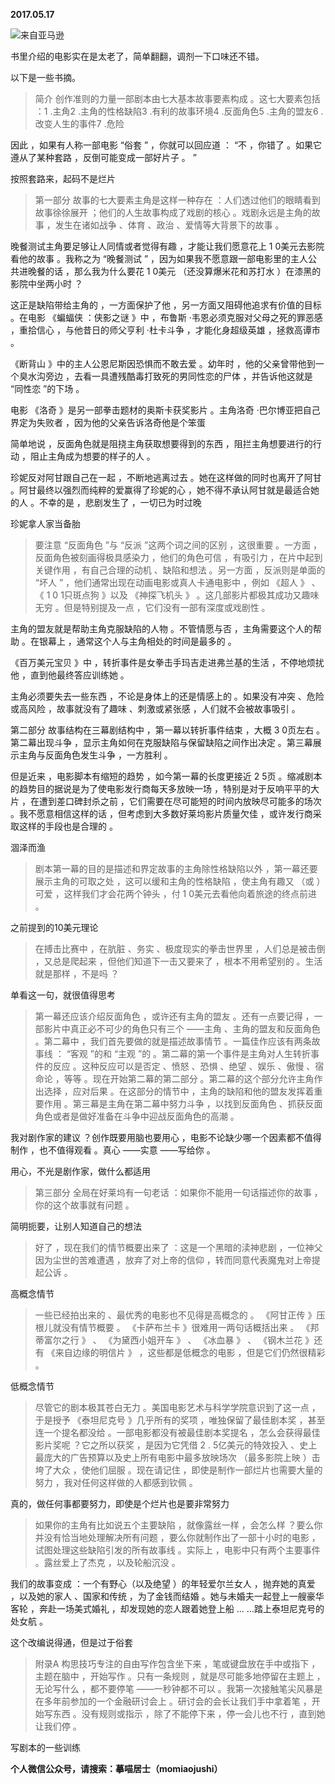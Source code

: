 
          
**2017.05.17**

![](//upload-images.jianshu.io/upload_images/51001-b04c2023cfe31e1e.jpg)来自亚马逊


书里介绍的电影实在是太老了，简单翻翻，调剂一下口味还不错。

以下是一些书摘。
>简介 创作准则的力量一部剧本由七大基本故事要素构成 。这七大要素包括 ：1 .主角2 .主角的性格缺陷3 .有利的故事环境4 .反面角色5 .主角的盟友6 .改变人生的事件7 .危险

因此 ，如果有人称一部电影 “俗套 ” ，你就可以回应道 ： “不 ，你错了 。如果它遵从了某种套路 ，反倒可能变成一部好片子 。 ”



按照套路来，起码不是烂片
>第一部分 故事的七大要素主角是这样一种存在 ：人们透过他们的眼睛看到故事徐徐展开 ；他们的人生故事构成了戏剧的核心 。戏剧永远是主角的故事 ，发生在诸如战争 、体育 、政治 、爱情等大背景下的故事 。

晚餐测试主角要足够让人同情或者觉得有趣 ，才能让我们愿意花上 1 0美元去影院看他的故事 。我称之为 “晚餐测试 ” ，因为如果我不愿意跟一部电影里的主人公共进晚餐的话 ，那么我为什么要花 1 0美元 （还没算爆米花和苏打水 ）在漆黑的影院中坐两小时 ？

这正是缺陷带给主角的 ，一方面保护了他 ，另一方面又阻碍他追求有价值的目标 。在电影 《蝙蝠侠 ：侠影之谜 》中 ，布鲁斯 ·韦恩必须克服对父母之死的罪恶感 ，重拾信心 ，与他昔日的师父亨利 ·杜卡斗争 ，才能化身超级英雄 ，拯救高谭市 。

《断背山 》中的主人公恩尼斯因恐惧而不敢去爱 。幼年时 ，他的父亲曾带他到一个臭水沟旁边 ，去看一具遭残酷毒打致死的男同性恋的尸体 ，并告诉他这就是 “同性恋 ”的下场 。

电影 《洛奇 》是另一部拳击题材的奥斯卡获奖影片 。主角洛奇 ·巴尔博亚把自己界定为失败者 ，因为他的父亲告诉洛奇他是个笨蛋

简单地说 ，反面角色就是阻挠主角获取想要得到的东西 ，阻拦主角想要进行的行动 ，阻止主角成为想要的样子的人 。

珍妮反对阿甘跟自己在一起 ，不断地逃离过去 。她在这样做的同时也离开了阿甘 。阿甘最终以强烈而纯粹的爱赢得了珍妮的心 ，她不得不承认阿甘就是最适合她的人 。不幸的是 ，悲剧发生了 ，一切已为时过晚



珍妮拿人家当备胎
>要注意 “反面角色 ”与 “反派 ”这两个词之间的区别 ，这很重要 。一方面 ，反面角色被刻画得极具感染力 ，他们的角色可信 ，有吸引力 ，在片中起到关键作用 ，有自己合理的动机 、缺陷和想法 。另一方面 ，反派则是单面的 “坏人 ” ，他们通常出现在动画电影或真人卡通电影中 ，例如 《超人 》 、 《 1 0 1只斑点狗 》以及 《神探飞机头 》 。这几部影片都极其成功又趣味无穷 。但是特别提及一点 ，它们没有一部有深度或戏剧性 。

主角的盟友就是帮助主角克服缺陷的人物 。不管情愿与否 ，主角需要这个人的帮助 。在银幕上 ，通常这个人与主角相处的时间是最多的 。

《百万美元宝贝 》中 ，转折事件是女拳击手玛吉走进弗兰基的生活 ，不停地烦扰他 ，直到他最终答应训练她 。

主角必须要失去一些东西 ，不论是身体上的还是情感上的 。如果没有冲突 、危险或高风险 ，故事就没有了趣味 、刺激或紧张感 ，人们就不会被故事吸引 。

第二部分 故事结构在三幕剧结构中 ，第一幕以转折事件结束 ，大概 3 0页左右 。第二幕出现斗争 ，显示主角如何在克服缺陷与保留缺陷之间作出决定 。第三幕展示主角与反面角色发生斗争 ，一方胜利 。

但是近来 ，电影脚本有缩短的趋势 ，如今第一幕的长度更接近 2 5页 。缩减剧本的趋势目的据说是为了使电影发行商每天多放映一场 ，特别是对于反响平平的大片 ，在遭到差口碑封杀之前 ，它们需要在尽可能短的时间内放映尽可能多的场次 。我不愿意相信这样的话 ，但考虑到大多数好莱坞影片质量欠佳 ，或许发行商采取这样的手段也是合理的 。



涸泽而渔
>剧本第一幕的目的是描述和界定故事的主角除性格缺陷以外 ，第一幕还要展示主角的可取之处 ，这可以缓和主角的性格缺陷 ，使主角有趣又 （或 ）可爱 ，这样我们才会花两个钟头 ，付 1 0美元去看他向着旅途的终点前进 。


之前提到的10美元理论
>在搏击比赛中 ，在肮脏 、务实 、极度现实的拳击世界里 ，人们总是被击倒 ，又总是爬起来 ，但他们知道下一击又要来了 ，根本不用希望别的 。生活就是那样 ，不是吗 ？


单看这一句，就很值得思考
>第一幕还应该介绍反面角色 ，或许还有主角的盟友 。还有一点要记得 ，一部影片中真正必不可少的角色只有三个 ——主角 、主角的盟友和反面角色 。第二幕中 ，我们首先要做的就是描述故事情节 。一篇佳作应该有两条故事线 ： “客观 ”的和 “主观 ”的 。第二幕的第一个事件是主角对人生转折事件的反应 。这种反应可以是否定 、愤怒 、恐惧 、绝望 、娱乐 、傲慢 、宿命论 ，等等 。现在开始第二幕的第二部分 。第二幕的这个部分允许主角作出选择 ，应对后果 。在这部分的情节中 ，主角的缺陷和他的盟友发挥着重要作用 。第三幕是主角在第二幕中努力斗争 ，以找到反面角色 、抓获反面角色或者是做好准备在斗争中迎战反面角色的高潮 。

我对剧作家的建议 ？创作既要用脑也要用心 ，电影不论缺少哪一个因素都不值得制作 ，也不值得观看 。真心 ——实意 ——写给你 。



用心，不光是剧作家，做什么都适用
>第三部分 全局在好莱坞有一句老话 ：如果你不能用一句话描述你的故事 ，你的这个故事就有问题 。


简明扼要，让别人知道自己的想法
>好了 ，现在我们的情节概要出来了 ：这是一个黑暗的渎神悲剧 ，一位神父因为尘世的苦难遭遇 ，放弃了对上帝的信仰 ，转而同意代表魔鬼对上帝提起公诉 。


高概念情节
>一些已经拍出来的 、最优秀的电影也不见得是高概念的 。 《阿甘正传 》压根儿就没有情节概要 。 《卡萨布兰卡 》很难用一两句话概括出来 。 《邦蒂富尔之行 》 、 《为黛西小姐开车 》 、 《冰血暴 》 、 《钢木兰花 》还有 《来自边缘的明信片 》 ，这些都是低概念的电影 ，但是它们仍然很精彩 。


低概念情节
>尽管它的剧本极其苍白无力 。美国电影艺术与科学学院意识到了这一点 ，于是授予 《泰坦尼克号 》几乎所有的奖项 ，唯独保留了最佳剧本奖 ，甚至连一个提名都没给 。一部电影都没有被最佳剧本奖提名 ，怎么会获得最佳影片奖呢 ？它之所以获奖 ，是因为它凭借 2 . 5亿美元的特效投入 、史上最庞大的广告预算以及史上所有电影中最多放映场次 （最多影院上映 ）击垮了大众 ，使他们屈服 。现在请记住 ，即使是制作一部烂片也需要大量的努力 ，我对任何这样做的人都感到钦佩 。


真的，做任何事都要努力，即使是个烂片也是要非常努力
>如果你的主角有比如说五个主要缺陷 ，就像露丝一样 ，会怎么样 ？要么你并没有恰当地处理解决所有问题 ，要么你就制作出了一部十小时的电影 ，试图处理这些缺陷引发的所有故事线 。实际上 ，电影中只有两个主要事件 。露丝爱上了杰克 ，以及轮船沉没 。

我们的故事变成 ：一个有野心（以及绝望 ）的年轻爱尔兰女人 ，抛弃她的真爱 ，以及她的家人 、国家和传统 ，为了金钱而结婚 。她与未婚夫一起登上一艘豪华客轮 ，奔赴一场美式婚礼 ，却发现她的恋人跟着她登上船 … …踏上泰坦尼克号的处女航 。



这个改编说得通，但是过于俗套
>附录A 构思技巧专注的自由写作包含坐下来 ，笔或键盘放在手中或指下 ，主题在脑中 ，开始写作 。只有一条规则 ，就是尽可能多地停留在主题上 ，无论写什么 ，都不要停笔 ——一秒钟都不可以 。我第一次接触笔尖风暴是在多年前参加的一个金融研讨会上 。研讨会的会长让我们手中拿着笔 ，开始写东西 。没有规则或指示 ，除了不能停下来 ，停一会儿也不行 ，直到她让我们停 。


写剧本的一些训练


**个人微信公众号，请搜索：摹喵居士（momiaojushi）**

        